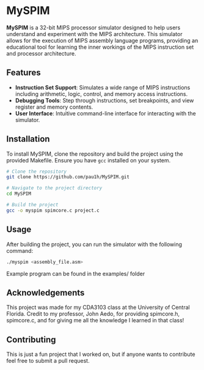 # MySPIM

**MySPIM** is a 32-bit MIPS processor simulator designed to help users understand and experiment with the MIPS architecture. This simulator allows for the execution of MIPS assembly language programs, providing an educational tool for learning the inner workings of the MIPS instruction set and processor architecture. 

## Features

- **Instruction Set Support**: Simulates a wide range of MIPS instructions including arithmetic, logic, control, and memory access instructions.
- **Debugging Tools**: Step through instructions, set breakpoints, and view register and memory contents.
- **User Interface**: Intuitive command-line interface for interacting with the simulator.

## Installation

To install MySPIM, clone the repository and build the project using the provided Makefile. Ensure you have `gcc` installed on your system.

```bash
# Clone the repository
git clone https://github.com/pau1h/MySPIM.git

# Navigate to the project directory
cd MySPIM

# Build the project
gcc -o myspim spimcore.c project.c
```

## Usage

After building the project, you can run the simulator with the following command:

```bash
./myspim <assembly_file.asm>
```

Example program can be found in the examples/ folder

## Acknowledgements
This project was made for my CDA3103 class at the University of Central Florida. Credit to my professor, John Aedo, for providing spimcore.h, spimcore.c, and for giving me all the knowledge I learned in that class!

## Contributing
This is just a fun project that I worked on, but if anyone wants to contribute feel free to submit a pull request.
